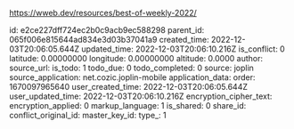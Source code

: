 https://wweb.dev/resources/best-of-weekly-2022/

id: e2ce227dff724ec2b0c9acb9ec588298
parent_id: 065f006e815644ad834e3d03b37041a9
created_time: 2022-12-03T20:06:05.644Z
updated_time: 2022-12-03T20:06:10.216Z
is_conflict: 0
latitude: 0.00000000
longitude: 0.00000000
altitude: 0.0000
author: 
source_url: 
is_todo: 1
todo_due: 0
todo_completed: 0
source: joplin
source_application: net.cozic.joplin-mobile
application_data: 
order: 1670097965640
user_created_time: 2022-12-03T20:06:05.644Z
user_updated_time: 2022-12-03T20:06:10.216Z
encryption_cipher_text: 
encryption_applied: 0
markup_language: 1
is_shared: 0
share_id: 
conflict_original_id: 
master_key_id: 
type_: 1